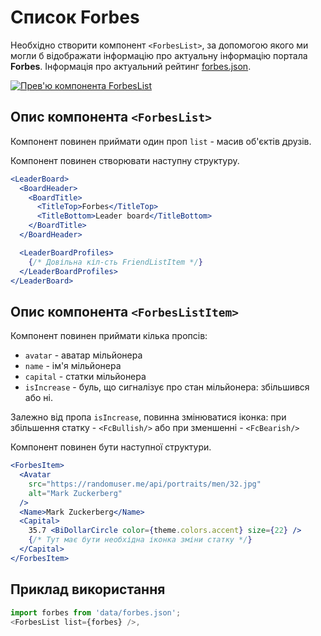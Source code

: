 # Список Forbes

Необхідно створити компонент `<ForbesList>`, за допомогою якого ми могли б
відображати інформацію про актуальну інформацію портала **Forbes**. Інформація
про актуальний рейтинг [forbes.json](./src/data/forbes.json).

[![Прев'ю компонента ForbesList](https://i.gyazo.com/d860b2fbd570a9eb800917b116fa0423.png)](https://gyazo.com/d860b2fbd570a9eb800917b116fa0423)

## Опис компонента `<ForbesList>`

Компонент повинен приймати один проп `list` - масив об'єктів друзів.

Компонент повинен створювати наступну структуру.

```jsx
<LeaderBoard>
  <BoardHeader>
    <BoardTitle>
      <TitleTop>Forbes</TitleTop>
      <TitleBottom>Leader board</TitleBottom>
    </BoardTitle>
  </BoardHeader>

  <LeaderBoardProfiles>
    {/* Довільна кіл-сть FriendListItem */}
  </LeaderBoardProfiles>
</LeaderBoard>
```

## Опис компонента `<ForbesListItem>`

Компонент повинен приймати кілька пропcів:

- `avatar` - аватар мільйонера
- `name` - ім'я мільйонера
- `capital` - статки мільйонера
- `isIncrease` - буль, що сигналізує про стан мільйонера: збільшився або ні.

Залежно від пропа `isIncrease`, повинна змінюватися іконка: при збільшення
статку - `<FcBullish/>` або при зменшенні - `<FcBearish/>`

Компонент повинен бути наступної структури.

```jsx
<ForbesItem>
  <Avatar
    src="https://randomuser.me/api/portraits/men/32.jpg"
    alt="Mark Zuckerberg"
  />
  <Name>Mark Zuckerberg</Name>
  <Capital>
    35.7 <BiDollarCircle color={theme.colors.accent} size={22} />
    {/* Тут має бути необхідна іконка зміни статку */}
  </Capital>
</ForbesItem>
```

## Приклад використання

```js
import forbes from 'data/forbes.json';
<ForbesList list={forbes} />,
```
